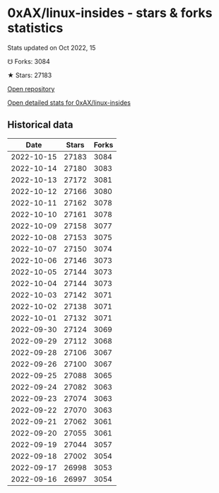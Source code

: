 # 0xAX/linux-insides - stars & forks statistics

Stats updated on Oct 2022, 15

☋ Forks: 3084

★ Stars: 27183

[Open repository](https://github.com/0xAX/linux-insides)

[Open detailed stats for 0xAX/linux-insides](https://reviewgithub.com/rep/0xAX/linux-insides)

## Historical data
| Date | Stars | Forks |
|------|-------|-------|
| 2022-10-15 | 27183 | 3084 | 
| 2022-10-14 | 27180 | 3083 | 
| 2022-10-13 | 27172 | 3081 | 
| 2022-10-12 | 27166 | 3080 | 
| 2022-10-11 | 27162 | 3078 | 
| 2022-10-10 | 27161 | 3078 | 
| 2022-10-09 | 27158 | 3077 | 
| 2022-10-08 | 27153 | 3075 | 
| 2022-10-07 | 27150 | 3074 | 
| 2022-10-06 | 27146 | 3073 | 
| 2022-10-05 | 27144 | 3073 | 
| 2022-10-04 | 27144 | 3073 | 
| 2022-10-03 | 27142 | 3071 | 
| 2022-10-02 | 27138 | 3071 | 
| 2022-10-01 | 27132 | 3071 | 
| 2022-09-30 | 27124 | 3069 | 
| 2022-09-29 | 27112 | 3068 | 
| 2022-09-28 | 27106 | 3067 | 
| 2022-09-26 | 27100 | 3067 | 
| 2022-09-25 | 27088 | 3065 | 
| 2022-09-24 | 27082 | 3063 | 
| 2022-09-23 | 27074 | 3063 | 
| 2022-09-22 | 27070 | 3063 | 
| 2022-09-21 | 27062 | 3061 | 
| 2022-09-20 | 27055 | 3061 | 
| 2022-09-19 | 27044 | 3057 | 
| 2022-09-18 | 27002 | 3054 | 
| 2022-09-17 | 26998 | 3053 | 
| 2022-09-16 | 26997 | 3054 | 


